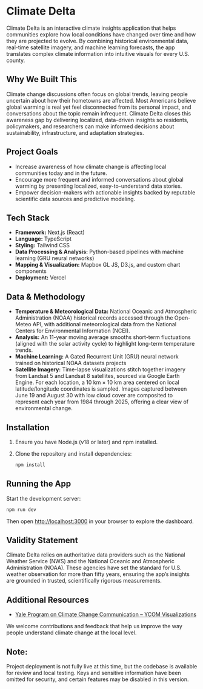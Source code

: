 # Climate Delta

Climate Delta is an interactive climate insights application that helps communities explore how local conditions have changed over time and how they are projected to evolve. By combining historical environmental data, real-time satellite imagery, and machine learning forecasts, the app translates complex climate information into intuitive visuals for every U.S. county.

## Why We Built This

Climate change discussions often focus on global trends, leaving people uncertain about how their hometowns are affected. Most Americans believe global warming is real yet feel disconnected from its personal impact, and conversations about the topic remain infrequent. Climate Delta closes this awareness gap by delivering localized, data-driven insights so residents, policymakers, and researchers can make informed decisions about sustainability, infrastructure, and adaptation strategies.

## Project Goals

- Increase awareness of how climate change is affecting local communities today and in the future.
- Encourage more frequent and informed conversations about global warming by presenting localized, easy-to-understand data stories.
- Empower decision-makers with actionable insights backed by reputable scientific data sources and predictive modeling.

## Tech Stack

- **Framework:** Next.js (React)
- **Language:** TypeScript
- **Styling:** Tailwind CSS
- **Data Processing & Analysis:** Python-based pipelines with machine learning (GRU neural networks)
- **Mapping & Visualization:** Mapbox GL JS, D3.js, and custom chart components
- **Deployment:** Vercel

## Data & Methodology

- **Temperature & Meteorological Data:** National Oceanic and Atmospheric Administration (NOAA) historical records accessed through the Open-Meteo API, with additional meteorological data from the National Centers for Environmental Information (NCEI).
- **Analysis:** An 11-year moving average smooths short-term fluctuations (aligned with the solar activity cycle) to highlight long-term temperature trends.
- **Machine Learning:** A Gated Recurrent Unit (GRU) neural network trained on historical NOAA datasets projects
- **Satellite Imagery:** Time-lapse visualizations stitch together imagery from Landsat 5 and Landsat 8 satellites, sourced via Google Earth Engine. For each location, a 10 km × 10 km area centered on local latitude/longitude coordinates is sampled. Images captured between June 19 and August 30 with low cloud cover are composited to represent each year from 1984 through 2025, offering a clear view of environmental change.

## Installation

1. Ensure you have Node.js (v18 or later) and npm installed.
2. Clone the repository and install dependencies:

   ```bash
   npm install
   ```

## Running the App

Start the development server:

```bash
npm run dev
```

Then open [http://localhost:3000](http://localhost:3000) in your browser to explore the dashboard.

## Validity Statement

Climate Delta relies on authoritative data providers such as the National Weather Service (NWS) and the National Oceanic and Atmospheric Administration (NOAA). These agencies have set the standard for U.S. weather observation for more than fifty years, ensuring the app’s insights are grounded in trusted, scientifically rigorous measurements.

## Additional Resources

- [Yale Program on Climate Change Communication – YCOM Visualizations](https://climatecommunication.yale.edu/visualizations-data/ycom-us/)

We welcome contributions and feedback that help us improve the way people understand climate change at the local level.

## Note: 

Project deployment is not fully live at this time, but the codebase is available for review and local testing. Keys and sensitive information have been omitted for security, and certain features may be disabled in this version.